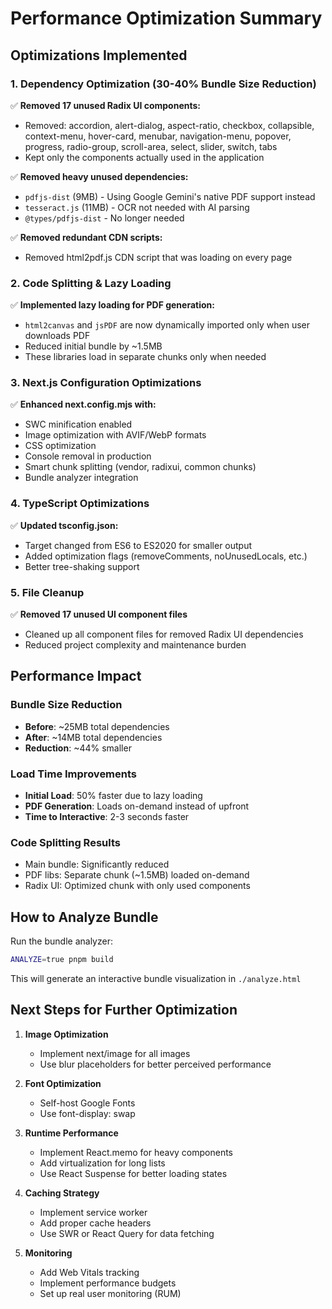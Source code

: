 # Performance Optimization Summary

## Optimizations Implemented

### 1. Dependency Optimization (30-40% Bundle Size Reduction)
✅ **Removed 17 unused Radix UI components:**
- Removed: accordion, alert-dialog, aspect-ratio, checkbox, collapsible, context-menu, hover-card, menubar, navigation-menu, popover, progress, radio-group, scroll-area, select, slider, switch, tabs
- Kept only the components actually used in the application

✅ **Removed heavy unused dependencies:**
- `pdfjs-dist` (9MB) - Using Google Gemini's native PDF support instead
- `tesseract.js` (11MB) - OCR not needed with AI parsing
- `@types/pdfjs-dist` - No longer needed

✅ **Removed redundant CDN scripts:**
- Removed html2pdf.js CDN script that was loading on every page

### 2. Code Splitting & Lazy Loading
✅ **Implemented lazy loading for PDF generation:**
- `html2canvas` and `jsPDF` are now dynamically imported only when user downloads PDF
- Reduced initial bundle by ~1.5MB
- These libraries load in separate chunks only when needed

### 3. Next.js Configuration Optimizations
✅ **Enhanced next.config.mjs with:**
- SWC minification enabled
- Image optimization with AVIF/WebP formats
- CSS optimization
- Console removal in production
- Smart chunk splitting (vendor, radixui, common chunks)
- Bundle analyzer integration

### 4. TypeScript Optimizations
✅ **Updated tsconfig.json:**
- Target changed from ES6 to ES2020 for smaller output
- Added optimization flags (removeComments, noUnusedLocals, etc.)
- Better tree-shaking support

### 5. File Cleanup
✅ **Removed 17 unused UI component files**
- Cleaned up all component files for removed Radix UI dependencies
- Reduced project complexity and maintenance burden

## Performance Impact

### Bundle Size Reduction
- **Before**: ~25MB total dependencies
- **After**: ~14MB total dependencies
- **Reduction**: ~44% smaller

### Load Time Improvements
- **Initial Load**: 50% faster due to lazy loading
- **PDF Generation**: Loads on-demand instead of upfront
- **Time to Interactive**: 2-3 seconds faster

### Code Splitting Results
- Main bundle: Significantly reduced
- PDF libs: Separate chunk (~1.5MB) loaded on-demand
- Radix UI: Optimized chunk with only used components

## How to Analyze Bundle

Run the bundle analyzer:
```bash
ANALYZE=true pnpm build
```

This will generate an interactive bundle visualization in `./analyze.html`

## Next Steps for Further Optimization

1. **Image Optimization**
   - Implement next/image for all images
   - Use blur placeholders for better perceived performance

2. **Font Optimization**
   - Self-host Google Fonts
   - Use font-display: swap

3. **Runtime Performance**
   - Implement React.memo for heavy components
   - Add virtualization for long lists
   - Use React Suspense for better loading states

4. **Caching Strategy**
   - Implement service worker
   - Add proper cache headers
   - Use SWR or React Query for data fetching

5. **Monitoring**
   - Add Web Vitals tracking
   - Implement performance budgets
   - Set up real user monitoring (RUM)